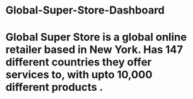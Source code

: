 # Global-Super-Store-Dashboard
# Global Super Store is a global online retailer based in New York. Has 147 different countries they offer services to, with upto 10,000 different products .
